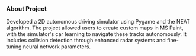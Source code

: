 
### About Project

Developed a 2D autonomous driving simulator using Pygame and the NEAT algorithm.
The project allowed users to create custom maps in MS Paint, with the simulator's car
learning to navigate these tracks autonomously. It includes collision detection through
enhanced radar systems and fine-tuning neural network parameters.
